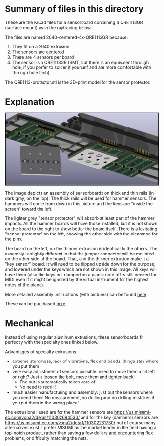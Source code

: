 # Summary of files in this directory

These are the KiCad files for a sensorboard containing 4 QRE1113GR (surface mount) as in the raytracing below.

The files are named 2040-centered-4x-QRE1113GR because:

1. They fit on a 2040 extrusion
2. The sensors are centered
3. There are 4 sensors per board
4. The sensor is a QRE1113GR (SMT, but there is an equivalent through hole, if you prefer to solder it yourself and are more comfortable with through hole tech)

The QRE1113-protector.stl is the 3D-print model for the sensor protector.

# Explanation

![Raytracing of the sensorboard](render.jpg)

The image depicts an assembly of sensorboards on thick and thin rails (in dark gray, on the top).
The thick rails will be used for hammer sensors. The hammers will come from down in this picture
and the keys are "inside the screen" toward the left.

The lighter grey "sensor protector" will absorb at least part of the hammer impacts.
All the hammer boards will have those installed, but it is not shown on the board
to the right to show better the board itself. There is a levitating "sensor protector"
on the left, showing the other side with the clearance for the pins.

The board on the left, on the thinner extrusion is identical to the others. The assembly
is slightly different in that the jumper connector will be mounted on
the other side of the board. That, and the thinner extrusion make it a "key sensor" board.
It will need to be flipped upside down for the purpose, and lowered under the keys which
are not shown in this image. All keys will have them (also the keys not damped on a piano:
note off is still needed for MIDI even if it might be ignored by the virtual instrument for
the highest notes of the piano).

More detailed assembly instructions (with pictures) can be found [here](https://pianoclack.com/forum/d/542-update-on-piano-conversion/50)

These can be purchased
[here](https://www.pcbway.com/project/shareproject/W341931AX1N3_gerber_54f46d6c.html)

# Mechanical

Instead of using regular aluminum extrusions, these sensorboards fit perfectly with the specialty ones linked below.

Advantages of specialty extrusions:

* extreme sturdiness, lack of vibrations, flex and bends: things stay where you put them
* very easy adjustment of sensors possible: need to move them a bit left or right? Just a loosen the bolt, move them and tighten back!
  * The nut is automatically taken care of!
  * No need to redrill!
* much easier manufacturing and assembly: just put the sensors where you need them! No measurement, no drilling and no drilling mistakes if you put them in the wrong place!

The extrusions I used are for the hammer sensors are https://us.misumi-ec.com/vona2/detail/110302684530/ and for the key (dampers) sensors are https://us.misumi-ec.com/vona2/detail/110302261730/ but of course many alternatives exist. I prefer MISUMI as the market leader in the field having a top-notch product, rather than saving a few dollars and encountering flex problems, or difficulty matching the nuts.
